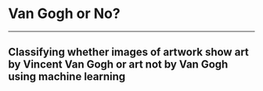 # Van Gogh or No?
---
Classifying whether images of artwork show art by Vincent Van Gogh or art not by Van Gogh using machine learning
---
